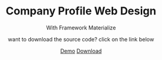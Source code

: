 <center><h1>Company Profile Web Design</h1>
<center>With Framework Materialize
<p>want to download the source code? click on the link below</p>
<a href="https://agungprihantoo.github.io/company-profile/">Demo</a>
<a href="https://ifile.cc/6bsK">Download</a></center>
